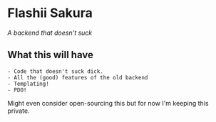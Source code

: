# Flashii Sakura

_A backend that doesn't suck_

## What this will have

    - Code that doesn't suck dick.
    - All the (good) features of the old backend
    - Templating!
    - PDO!

Might even consider open-sourcing this but for now I'm keeping this private.
